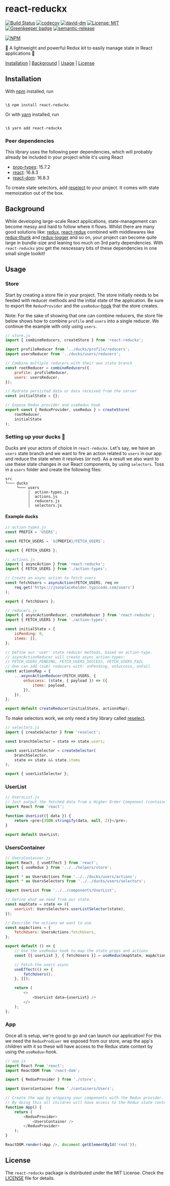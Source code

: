 # react-reduckx

[![Build Status](https://travis-ci.org/phixo/react-reduckx.svg?branch=master)](https://travis-ci.org/phixo/react-reduckx) [![codecov](https://codecov.io/gh/phixo/react-reduckx/branch/master/graph/badge.svg)](https://codecov.io/gh/phixo/react-reduckx) [![david-dm](https://david-dm.org/phixo/react-reduckx.svg)](https://david-dm.org/phixo/react-reduckx) [![License: MIT](https://img.shields.io/badge/License-MIT-yellow.svg)](https://opensource.org/licenses/MIT) [![Greenkeeper badge](https://badges.greenkeeper.io/phixo/react-reduckx.svg)](https://greenkeeper.io/) [![semantic-release](https://img.shields.io/badge/%20%20%F0%9F%93%A6%F0%9F%9A%80-semantic--release-e10079.svg)](https://github.com/semantic-release/semantic-release)

[![NPM](https://nodei.co/npm/react-reduckx.png)](https://nodei.co/npm/react-reduckx/)

🦆 A lightweight and powerful Redux kit to easily manage state in React applications 🦆

[Installation](#installation) |
[Background](#background) |
[Usage](#usage) |
[License](#license)

## Installation

With [npm](https://npmjs.org/) installed, run

```

\$ npm install react-reduckx

```

Or with [yarn](https://yarnpkg.com/) installed, run

```

\$ yarn add react-reduckx

```

### Peer dependencies

This library uses the following peer dependencies, which will probably already
be included in your project while it's using React

-   [prop-types](https://github.com/facebook/prop-types): 15.7.2
-   [react](https://github.com/facebook/react): 16.8.3
-   [react-dom](https://github.com/facebook/react/tree/master/packages/react-dom): 16.8.3

To create state selectors, add [reselect](https://github.com/reduxjs/reselect) to your project. It comes with state memoization out of the box.

## Background

While developing large-scale React applications, state-management can become messy and hard to follow where it flows. Whilst there are many good solutions like: [redux](https://github.com/reduxjs/redux), [react-redux](https://github.com/reduxjs/react-redux) combined with middlewares like [redux-thunk](https://github.com/reduxjs/redux-thunk) and [redux-logger](https://github.com/LogRocket/redux-logger) and so on, your project can become quite large in bundle-size and leaning too much on 3rd party dependencies.
With `react-reduckx` you get the nescessary bits of these dependencies in one small single toolkit!

## Usage

### Store

Start by creating a store file in your project. The store initially needs to be feeded with reducer methods and the initial state of the application.
Be sure to export the `ReduxProvider` and the `useRedux`-[hook](https://reactjs.org/docs/hooks-intro.html) that the store creates.

Note: For the sake of showing that one can combine reducers, the store file below shows how to combine `profile` and `users` into a single reducer. We continue the example with only using `users`.

```js
// store.js
import { combineReducers, createStore } from 'react-reduckx';

import profileReducer from '../ducks/profile/reducers';
import usersReducer from '../ducks/users/reducers';

// Combine multiple reducers with their own state branch
const rootReducer = combineReducers({
    profile: profileReducer,
    users: usersReducer,
});

// Hydrate persisted data or data received from the server
const initialState = {};

// Expose Redux provider and useRedux hook
export const { ReduxProvider, useRedux } = createStore(
    rootReducer,
    initialState
);
```

### Setting up your ducks 🦆

Ducks are your actors of choice in `react-reduckx`. Let's say, we have an `users` state branch and we want to fire an action related to `users` in our app and reduce the state when it resolves (or not). As a result we also want to use these state changes in our React components, by using `selectors`.
Toss in a `users` folder and create the following files:

```
src
└─── ducks
     └─── users
          │  action-types.js
          │  actions.js
          │  reducers.js
          │  selectors.js
```

#### Example ducks

```js
// action-types.js
const PREFIX = 'USERS';

const FETCH_USERS = `${PREFIX}/FETCH_USERS`;

export { FETCH_USERS };
```

```js
// actions.js
import { asyncAction } from 'react-reduckx';
import { FETCH_USERS } from './action-types';

// Create an async action to fetch users
const fetchUsers = asyncAction(FETCH_USERS, req =>
    req.get('https://jsonplaceholder.typicode.com/users')
);

export { fetchUsers };
```

```js
// reducers.js
import { asyncActionReducer, createReducer } from 'react-reduckx';
import { FETCH_USERS } from './action-types';

const initialState = {
    isPending: 0,
    items: [],
};

// Define our 'user' state reducer methods, based on action-type.
// asyncActionReducer will create async action-types:
// FETCH_USERS_PENDING, FETCH_USERS_SUCCESS, FETCH_USERS_FAIL
// One can add (sub) reducers with: onPending, onSuccess, onFail
const actionsMap = {
    ...asyncActionReducer(FETCH_USERS, {
        onSuccess: (state, { payload }) => ({
            items: payload,
        }),
    }),
};

export default createReducer(initialState, actionsMap);
```

To make selectors work, we only need a tiny library called [reselect](https://github.com/reduxjs/reselect).

```js
// selectors.js
import { createSelector } from 'reselect';

const branchSelector = state => state.users;

const userListSelector = createSelector(
    branchSelector,
    state => state && state.items
);

export { userListSelector };
```

### UserList

```js
// UsersList.js
// Just output the fetched data from a Higher Order Component (container).
import React from 'react';

function UserList({ data }) {
    return <pre>{JSON.stringify(data, null, 2)}</pre>;
}

export default UserList;
```

### UsersContainer

```js
// UsersContainer.js
import React, { useEffect } from 'react';
import { useRedux } from '../../helpers/store';

import * as UsersActions from '../../ducks/users/actions';
import * as UsersSelectors from '../../ducks/users/selectors';

import UserList from '../../components/UserList';

// Define what we need from our state.
const mapState = state => ({
    userList: UsersSelectors.userListSelector(state),
});

// Describe the actions we want to use
const mapActions = {
    fetchUsers: UsersActions.fetchUsers,
};

export default () => {
    // Use the useRedux hook to map the state props and actions
    const [{ userList }, { fetchUsers }] = useRedux(mapState, mapActions);

    // Fetch the users async
    useEffect(() => {
        fetchUsers();
    }, []);

    return (
        <>
            <UserList data={userList} />
        </>
    );
};
```

### App

Once all is setup, we're good to go and can launch our application!
For this we need the `ReduxProdiver` we exposed from our store, wrap the app's children with it so these will have access to the Redux state context by using the `useRedux`-hook.

```js
// app.js
import React from 'react';
import ReactDOM from 'react-dom';

import { ReduxProvider } from './store';

import UsersContainer from './containers/Users';

// Create the app by wrapping your components with the Redux provider.
// By doing this all children will have access to the Redux state context.
function App() {
    return (
        <ReduxProvider>
            <UsersContainer />
        </ReduxProvider>
    );
}

ReactDOM.render(<App />, document.getElementById('root'));
```

## License

The `react-reduckx` package is distributed under the MIT License.
Check the [LICENSE](LICENSE) file for details.
